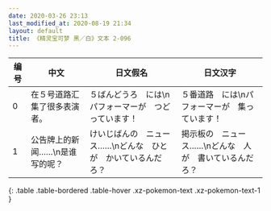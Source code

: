 ```yaml
---
date: 2020-03-26 23:13
last_modified_at: 2020-08-19 21:34
layout: default
title: 《精灵宝可梦 黑／白》文本 2-096
---
```

| 编号 | 中文 | 日文假名 | 日文汉字 |
| ---- | ---- | ---- | --- |
| 0 | 在５号道路汇集了很多表演者。 | ５ばんどうろ　には\nパフォーマーが　つどっています！ | ５番道路　には\nパフォーマーが　集っています！ |
| 1 | 公告牌上的新闻……\n是谁写的呢？ | けいじばんの　ニュース……\nどんな　ひとが　かいているんだろ？ | 掲示板の　ニュース……\nどんな　人が　書いているんだろ？ |
{: .table .table-bordered .table-hover .xz-pokemon-text .xz-pokemon-text-1 }